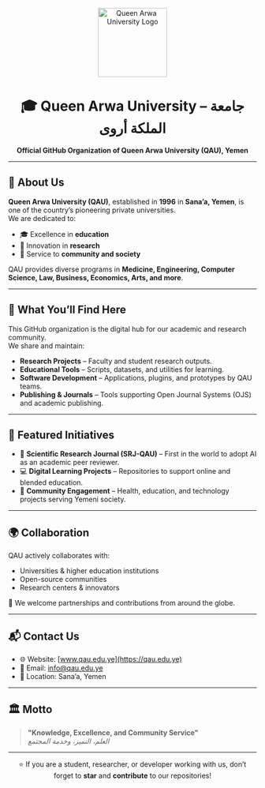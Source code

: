 <!-- Queen Arwa University GitHub Profile -->

<p align="center">
  <img src="https://qau.edu.ye/images/ico/android-icon-192x192.png" alt="Queen Arwa University Logo" width="140"/>
</p>

<h1 align="center">🎓 Queen Arwa University – جامعة الملكة أروى</h1>

<p align="center">
  <b>Official GitHub Organization of Queen Arwa University (QAU), Yemen</b>  
</p>

---

## 🌟 About Us
**Queen Arwa University (QAU)**, established in **1996** in **Sana’a, Yemen**, is one of the country’s pioneering private universities.  
We are dedicated to:
- 🎓 Excellence in **education**  
- 🔬 Innovation in **research**  
- 🤝 Service to **community and society**  

QAU provides diverse programs in **Medicine, Engineering, Computer Science, Law, Business, Economics, Arts, and more**.  

---

## 📂 What You’ll Find Here
This GitHub organization is the digital hub for our academic and research community.  
We share and maintain:  
- **Research Projects** – Faculty and student research outputs.  
- **Educational Tools** – Scripts, datasets, and utilities for learning.  
- **Software Development** – Applications, plugins, and prototypes by QAU teams.  
- **Publishing & Journals** – Tools supporting Open Journal Systems (OJS) and academic publishing.  

---

## 🚀 Featured Initiatives
- 📰 **Scientific Research Journal (SRJ-QAU)** – First in the world to adopt AI as an academic peer reviewer.  
- 💻 **Digital Learning Projects** – Repositories to support online and blended education.  
- 🏥 **Community Engagement** – Health, education, and technology projects serving Yemeni society.  

---

## 🌍 Collaboration
QAU actively collaborates with:  
- Universities & higher education institutions  
- Open-source communities  
- Research centers & innovators  

🔗 We welcome partnerships and contributions from around the globe.  

---

## 📬 Contact Us
- 🌐 Website: [www.qau.edu.ye](https://qau.edu.ye)  
- 📧 Email: info@qau.edu.ye  
- 📍 Location: Sana’a, Yemen  

---

## 🏛️ Motto
> **"Knowledge, Excellence, and Community Service"**  
> _العلم، التميز، وخدمة المجتمع_  

---

<p align="center">
  ⭐ If you are a student, researcher, or developer working with us, don’t forget to <b>star</b> and <b>contribute</b> to our repositories!
</p>
